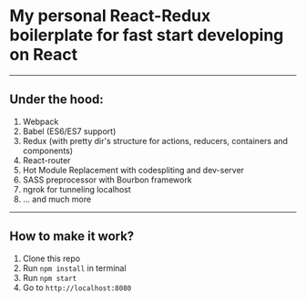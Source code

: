 # My personal React-Redux boilerplate for fast start developing on React

***
## Under the hood:
1. Webpack
2. Babel (ES6/ES7 support)
3. Redux (with pretty dir's structure for actions, reducers, containers and components)
4. React-router
5. Hot Module Replacement with codespliting and dev-server
6. SASS preprocessor with Bourbon framework
7. ngrok for tunneling localhost
8. ... and much more

***
## How to make it work?
1. Clone this repo
2. Run `npm install` in terminal
3. Run `npm start`
4. Go to `http://localhost:8080`
